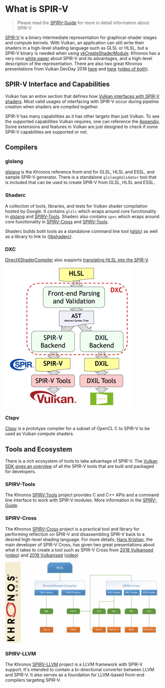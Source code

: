 # What is SPIR-V

> Please read the [SPIRV-Guide](https://github.com/KhronosGroup/SPIRV-Guide) for more in detail information about SPIR-V

[SPIR-V](https://www.khronos.org/registry/spir-v/) is a binary intermediate representation for graphical-shader stages and compute kernels. With Vulkan, an application can still write their shaders in a high-level shading language such as GLSL or HLSL, but a SPIR-V binary is needed when using [vkCreateShaderModule](https://www.khronos.org/registry/vulkan/specs/1.2/html/vkspec.html#vkCreateShaderModule). Khronos has a very nice [white paper](https://www.khronos.org/registry/spir-v/papers/WhitePaper.pdf) about SPIR-V and its advantages, and a high-level description of the representation. There are also two great Khronos presentations from Vulkan DevDay 2016 [here](https://www.khronos.org/assets/uploads/developers/library/2016-vulkan-devday-uk/3-Intro-to-spir-v-shaders.pdf) and [here](https://www.khronos.org/assets/uploads/developers/library/2016-vulkan-devday-uk/4-Using-spir-v-with-spirv-cross.pdf)
([video of both](https://www.youtube.com/watch?v=XRpVwdduzgU)).

## SPIR-V Interface and Capabilities

Vulkan has an entire section that defines how [Vulkan interfaces with SPIR-V shaders](https://www.khronos.org/registry/vulkan/specs/1.2/html/vkspec.html#interfaces). Most valid usages of interfacing with SPIR-V occur during pipeline creation when shaders are compiled together.

SPIR-V has many capabilities as it has other targets than just Vulkan. To see the supported capabilities Vulkan requires, one can reference the [Appendix](https://www.khronos.org/registry/vulkan/specs/1.2/html/vkspec.html#spirvenv-capabilities). Some extensions and features in Vulkan are just designed to check if some SPIR-V capabilities are supported or not.

## Compilers

### glslang

[glslang](https://github.com/KhronosGroup/glslang) is the Khronos reference front-end for GLSL, HLSL and ESSL, and sample SPIR-V generator. There is a standalone `glslangValidator` tool that is included that can be used to create SPIR-V from GLSL, HLSL and ESSL.

### Shaderc

A collection of tools, libraries, and tests for Vulkan shader compilation hosted by Google. It contains `glslc` which wraps around core functionality in [glslang](https://github.com/KhronosGroup/glslang) and [SPIRV-Tools](https://github.com/KhronosGroup/SPIRV-Tools). Shaderc also contains `spvc` which wraps around core functionality in [SPIRV-Cross](https://github.com/KhronosGroup/SPIRV-Cross) and [SPIRV-Tools](https://github.com/KhronosGroup/SPIRV-Tools).

Shaderc builds both tools as a standalone command line tool ([glslc](https://github.com/google/shaderc/tree/main/glslc)) as well as a library to link to ([libshaderc](https://github.com/google/shaderc/tree/main/libshaderc)).

### DXC

[DirectXShaderCompiler](https://github.com/microsoft/DirectXShaderCompiler) also supports [translating HLSL into the SPIR-V](https://github.com/Microsoft/DirectXShaderCompiler/wiki/SPIR%E2%80%90V-CodeGen
).

![what_is_spirv_dxc.png](../images/what_is_spirv_dxc.png)

### Clspv

[Clspv](https://github.com/google/clspv) is a prototype compiler for a subset of OpenCL C to SPIR-V to be used as Vulkan compute shaders.

## Tools and Ecosystem

There is a rich ecosystem of tools to take advantage of SPIR-V. The [Vulkan SDK gives an overview](https://vulkan.lunarg.com/doc/sdk/latest/windows/spirv_toolchain.html) of all the SPIR-V tools that are built and packaged for developers.

### SPIRV-Tools

The Khronos [SPIRV-Tools](https://github.com/KhronosGroup/SPIRV-Tools) project provides C and C++ APIs and a command line interface to work with SPIR-V modules. More information in the [SPIRV-Guide](https://github.com/KhronosGroup/SPIRV-Guide/blob/master/chapters/khronos_tooling.md#spir-v-tools).

### SPIRV-Cross

The Khronos [SPIRV-Cross](https://github.com/KhronosGroup/SPIRV-Cross) project is a practical tool and library for performing reflection on SPIR-V and disassembling SPIR-V back to a desired high-level shading language. For more details, [Hans Kristian](https://github.com/Themaister), the main developer of SPIR-V Cross, has given two great presentations about what it takes to create a tool such as SPIR-V Cross from [2018 Vulkanised](https://www.khronos.org/assets/uploads/developers/library/2018-vulkanised/04-SPIRVCross_Vulkanised2018.pdf) ([video](https://www.youtube.com/watch?v=T5Va6hSGx44)) and [2019 Vulkanised](https://www.khronos.org/assets/uploads/developers/library/2019-vulkanised/04-SPIRV-Cross-May19.pdf) ([video](https://www.youtube.com/watch?v=lv-fh_oFJUc))

![what_is_spirv_spriv_cross.png](../images/what_is_spirv_spriv_cross.png)

### SPIRV-LLVM

The Khronos [SPIRV-LLVM](https://github.com/KhronosGroup/SPIRV-LLVM) project is a LLVM framework with SPIR-V support. It's intended to contain a bi-directional converter between LLVM and SPIR-V. It also serves as a foundation for LLVM-based front-end compilers targeting SPIR-V.
